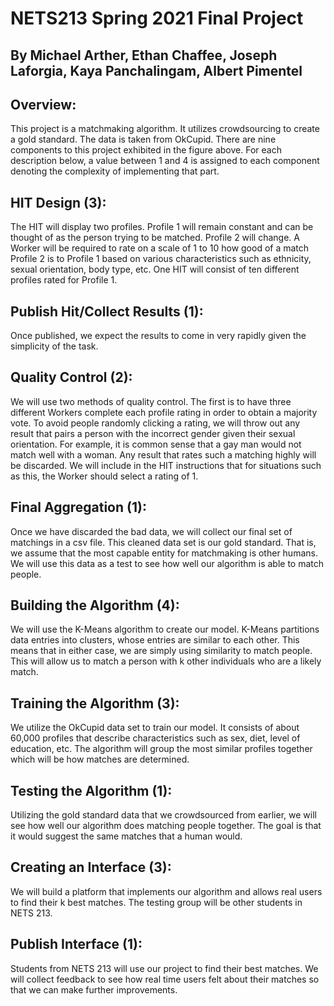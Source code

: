 <h1>NETS213 Spring 2021 Final Project</h1>

<h2> By Michael Arther, Ethan Chaffee, Joseph Laforgia, Kaya Panchalingam, Albert Pimentel </h2>

<h2> Overview: </h2>
This project is a matchmaking algorithm. It utilizes crowdsourcing to create a gold standard. The
data is taken from OkCupid. There are nine components to this project exhibited in the figure
above. For each description below, a value between 1 and 4 is assigned to each component
denoting the complexity of implementing that part.

<h2> HIT Design (3): </h2>
The HIT will display two profiles. Profile 1 will remain constant and can be thought of as the
person trying to be matched. Profile 2 will change. A Worker will be required to rate on a scale
of 1 to 10 how good of a match Profile 2 is to Profile 1 based on various characteristics such as
ethnicity, sexual orientation, body type, etc. One HIT will consist of ten different profiles rated
for Profile 1.

<h2> Publish Hit/Collect Results (1): </h2>
Once published, we expect the results to come in very rapidly given the simplicity of the task.

<h2> Quality Control (2): </h2>
We will use two methods of quality control. The first is to have three different Workers
complete each profile rating in order to obtain a majority vote. To avoid people randomly
clicking a rating, we will throw out any result that pairs a person with the incorrect gender given
their sexual orientation. For example, it is common sense that a gay man would not match well
with a woman. Any result that rates such a matching highly will be discarded. We will include in
the HIT instructions that for situations such as this, the Worker should select a rating of 1.

<h2> Final Aggregation (1): </h2>
Once we have discarded the bad data, we will collect our final set of matchings in a csv file. This cleaned data set is our gold standard. That is, we assume that the most capable entity
for matchmaking is other humans. We will use this data as a test to see how well our algorithm
is able to match people.

<h2> Building the Algorithm (4): </h2>
We will use the K-Means algorithm to create our model. K-Means partitions data entries into
clusters, whose entries are similar to each other. This means that in either case, we are simply
using similarity to match people. This will allow us to match a person with k other individuals
who are a likely match.

<h2> Training the Algorithm (3): </h2>
We utilize the OkCupid data set to train our model. It consists of about 60,000 profiles that
describe characteristics such as sex, diet, level of education, etc. The algorithm will group the
most similar profiles together which will be how matches are determined.

<h2> Testing the Algorithm (1): </h2>
Utilizing the gold standard data that we crowdsourced from earlier, we will see how well our
algorithm does matching people together. The goal is that it would suggest the same matches
that a human would.

<h2> Creating an Interface (3): </h2>
We will build a platform that implements our algorithm and allows real users to find their k best
matches. The testing group will be other students in NETS 213.

<h2> Publish Interface (1): </h3>
Students from NETS 213 will use our project to find their best matches. We will collect feedback
to see how real time users felt about their matches so that we can make further improvements.

